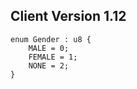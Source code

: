## Client Version 1.12

```rust,ignore
enum Gender : u8 {
    MALE = 0;    
    FEMALE = 1;    
    NONE = 2;    
}

```
